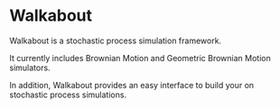 # Walkabout #

Walkabout is a stochastic process simulation framework.

It currently includes Brownian Motion and Geometric Brownian Motion simulators.

In addition, Walkabout provides an easy interface to build your on stochastic process simulations.
